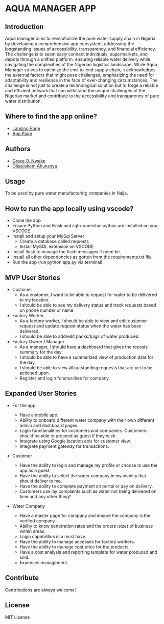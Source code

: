 # AQUA MANAGER APP

## Introduction
Aqua manager aims to revolutionize the pure water supply chain in Nigeria by developing a comprehensive app ecosystem, addressing the longstanding issues of accessibility, transparency, and financial efficiency. 
The challenge is to seamlessly connect individuals, supermarkets, and depots through a unified platform, ensuring reliable water delivery while navigating the complexities of the Nigerian logistics landscape. 
While Aqua Manager strives to optimize the end-to-end supply chain, it acknowledges the external factors that might pose challenges, emphasizing the need for adaptability and resilience in the face of ever-changing circumstances. 
The challenge is not just to create a technological solution but to forge a reliable and efficient network that can withstand the unique challenges of the Nigerian market and contribute to the accessibility and transparency of pure water distribution.

## Where to find the app online?
- [Landing Page](https:\\aquamanager.com.ng)
- [App Page](https:\\app.aquamanager.com.ng)

## Authors
- [Grace O. Nweke](https://github.com/lagra-iku)
- [Olisajiokem Ahunanya](https://github.com/Olisajioke)

## Usage
To be used by pure water manufacturing companies in Naija.

## How to run the app locally using vscode?
- Clone the app
- Ensure Python and Flask and sql-connector-python are installed on your VSCODE
- Install and setup your MySql Server
    - Create a database called requests
    - Install MySQL extension on VSCODE
- Install flash to manage the flash messages if need be.
- Install all other dependencies as gotten from the requirements.txt file
- Run the app (run python app.py via terminal)

## MVP User Stories
- Customer
    - As a customer, I want to be able to request for water to be delivered to my location.
    - I should be able to see my delivery status and track requests based on phone number or name
- Factory Worker
    - As a factory worker, I should be able to view and edit customer request and update request status when the water has been delivered.
    - I should be able to add/edit packs/bags of water produced.
- Factory Owner / Manager
    - As a manager, I should have a dashboard that gives the reuests summary for the day.
    - I should be able to have a summarized view of production data for the day.
    - I should be able to view all outstanding requests that are yet to be actioned upon.
    - Register and login functualities for company.

## Expanded User Stories
- For the app
    - Have a mobile app.
    - Ability to onboard different water company with their own different admin and dashboard pages.
    - Login functionalities for customers and companies. Customers should be able to proceed as guest if they wish.
    - Integrate using Google location apis for customer view.
    - Integrate payment gateway for transactions.

- Customer
    - Have the ability to login and manage my profile or choose to use the app as a guest
    - Have the ability to select the water company in my vicinity that should deliver to me.
    - Have the ability to complete payment on portal or pay on delivery.
    - Customers can lay complaints such as water not being delivered on time and any other thing?

- Water Company
    - Have a master page for company and ensure the company is the verified company.
    - Ability to know penetration rates and the orders (size) of business within areas.
    - Login capabilities is a must have.
    - Have the ability to manage accesses for factory workers.
    - Have the ability to manage cost price for the products.
    - Have a cost analysis and reporting template for water produced and sold.
    - Expenses management.

## Contribute
Contributions are always welcome!

## License
MIT License
